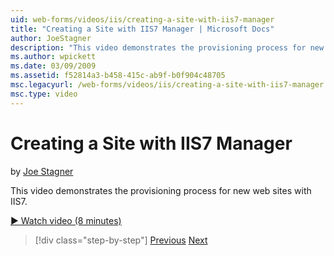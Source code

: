 ```yaml
---
uid: web-forms/videos/iis/creating-a-site-with-iis7-manager
title: "Creating a Site with IIS7 Manager | Microsoft Docs"
author: JoeStagner
description: "This video demonstrates the provisioning process for new web sites with IIS7."
ms.author: wpickett
ms.date: 03/09/2009
ms.assetid: f52814a3-b458-415c-ab9f-b0f904c48705
msc.legacyurl: /web-forms/videos/iis/creating-a-site-with-iis7-manager
msc.type: video
---
```

# Creating a Site with IIS7 Manager

by [Joe Stagner](https://github.com/JoeStagner)

This video demonstrates the provisioning process for new web sites with IIS7.

[&#9654; Watch video (8 minutes)](https://channel9.msdn.com/Blogs/ASP-NET-Site-Videos/creating-a-site-with-iis7-manager)

> [!div class="step-by-step"]
> [Previous](troubleshooting-production-aspnet-apps.md)
> [Next](installing-ftp7.md)

